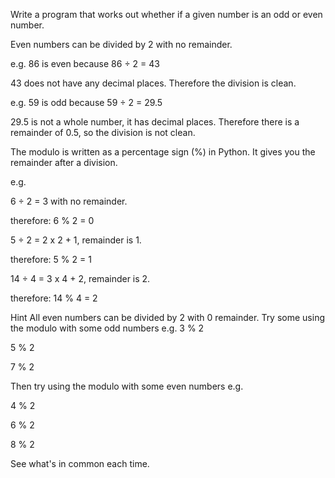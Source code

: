 Write a program that works out whether if a given number is an odd or even number.

Even numbers can be divided by 2 with no remainder.

e.g. 86 is even because 86 ÷ 2 = 43

43 does not have any decimal places. Therefore the division is clean.

e.g. 59 is odd because 59 ÷ 2 = 29.5

29.5 is not a whole number, it has decimal places. Therefore there is a remainder of 0.5, so the division is not clean.

The modulo is written as a percentage sign (%) in Python. It gives you the remainder after a division.

e.g.

6 ÷ 2 = 3 with no remainder.

therefore: 6 % 2 = 0

5 ÷ 2 = 2 x 2 + 1, remainder is 1.

therefore: 5 % 2 = 1

14 ÷ 4 = 3 x 4 + 2, remainder is 2.

therefore: 14 % 4 = 2

Hint
All even numbers can be divided by 2 with 0 remainder.
Try some using the modulo with some odd numbers e.g.
3 % 2

5 % 2

7 % 2

Then try using the modulo with some even numbers e.g.

4 % 2

6 % 2

8 % 2

See what's in common each time.
